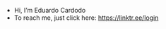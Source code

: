 - Hi, I’m Eduardo Cardodo
- To reach me, just click here: https://linktr.ee/login
<!---
ragk-eddu/ragk-eddu is a ✨ special ✨ repository because its `README.md` (this file) appears on your GitHub profile.
You can click the Preview link to take a look at your changes.
--->
